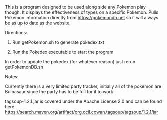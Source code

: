 This is a program designed to be used along side any Pokemon play though. It displays the effectiveness of types on a specific Pokemon. Pulls Pokemon information directly from https://pokemondb.net so it will always be as up to date as the website.

Directions:

1. Run getPokemon.sh to generate pokedex.txt

2. Run the Pokedex executable to start the program

In order to update the pokedex (for whatever reason) just rerun getPokemonDB.sh


Notes:

Currently there is a very limited party tracker, initially all of the pokemon are Bulbasaur since the party has to be full for it to work.


tagsoup-1.2.1.jar is covered under the Apache License 2.0 and can be found here:
https://search.maven.org/artifact/org.ccil.cowan.tagsoup/tagsoup/1.2.1/jar
